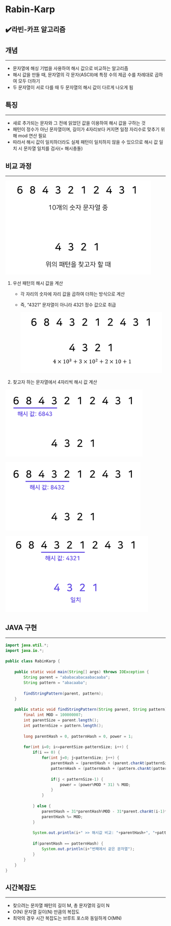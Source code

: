 # Rabin-Karp

## ✔️라빈-카프 알고리즘

## 개념

---

- 문자열에 해싱 기법을 사용하여 해시 값으로 비교하는 알고리즘
- 해시 값을 만들 때, 문자열의 각 문자(ASCII)에 특정 수의 제곱 수를 차례대로 곱하여 모두 더하기
- 두 문자열이 서로 다를 때 두 문자열의 해시 값이 다르게 나오게 됨

## 특징

---

- 새로 추가되는 문자와 그 전에 읽었던 값을 이용하여 해시 값을 구하는 것
- 패턴이 정수가 아닌 문자열이며, 길이가 4자리보다 커지면 일정 자리수로 맞추기 위해 mod 연산 필요
- 따라서 해시 값이 일치하더라도 실제 패턴이 일치하지 않을 수 있으므로 해시 값 일치 시 문자열 일치를 검사(= 해시충돌)

## 비교 과정

---

![Untitled](Rabin-Karp%2091e60701dc784cb7941fd879a95ae3eb/Untitled.png)

1. 우선 패턴의 해시 값을 계산
    - 각 자리의 숫자에 자리 값을 곱하여 더하는 방식으로 계산
    - 즉, “4321” 문자열이 아니라 4321 정수 값으로 취급
        
        ![Untitled](Rabin-Karp%2091e60701dc784cb7941fd879a95ae3eb/Untitled%201.png)
        
2. 찾고자 하는 문자열에서 4자리씩 해시 값 계산

![Untitled](Rabin-Karp%2091e60701dc784cb7941fd879a95ae3eb/Untitled%202.png)

![Untitled](Rabin-Karp%2091e60701dc784cb7941fd879a95ae3eb/Untitled%203.png)

![Untitled](Rabin-Karp%2091e60701dc784cb7941fd879a95ae3eb/Untitled%204.png)

## JAVA 구현

---

```java
import java.util.*;
import java.io.*;

public class RabinKarp {

    public static void main(String[] args) throws IOException {
        String parent = "ababacabacaabacaaba";
        String pattern = "abacaaba";

        findStringPattern(parent, pattern);
    }

    public static void findStringPattern(String parent, String pattern) {
        final int MOD = 100000007;
        int parentSize = parent.length();
        int patternSize = pattern.length();

        long parentHash = 0, patternHash = 0, power = 1;

        for(int i=0; i<=parentSize-patternSize; i++) {
            if(i == 0) {
                for(int j=0; j<patternSize; j++) {
                    parentHash = (parentHash + (parent.charAt(patternSize-1-j)) * power) % MOD;
                    patternHash = (patternHash + (pattern.charAt(patternSize-1-j)) * power) % MOD;

                    if(j < patternSize-1) {
                        power = (power%MOD * 31) % MOD;
                    }
                }

            } else {
                parentHash = 31*parentHash%MOD - 31*parent.charAt(i-1)*power%MOD + parent.charAt(i+patternSize-1);
                parentHash %= MOD;
            }
            
            System.out.println(i+" >> 해시값 비교: "+parentHash+", "+patternHash);
            
            if(parentHash == patternHash) {
                System.out.println(i+"번째에서 같은 문자열");
            }
        }
    }
}
```

## 시간복잡도

---

- 찾으려는 문자열 패턴의 길이 M, 총 문자열의 길이 N
- O(N) 문자열 길이(N) 만큼의 복잡도
- 최악의 경우 시간 복잡도는 브루트 포스와 동일하게 O(MN)